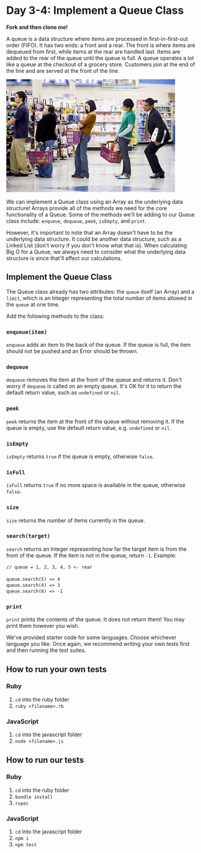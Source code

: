 # Day 3-4: Implement a Queue Class

**Fork and then clone me!**

A queue is a data structure where items are processed in first-in-first-out order (FIFO). It has two ends: a front and a rear. The front is where items are dequeued from first, while items at the rear are handled last. Items are added to the rear of the queue until the queue is full. A queue operates a lot like a queue at the checkout of a grocery store. Customers join at the end of the line and are served at the front of the line.

![grocery queue](./grocery_store.jpg)

We can implement a Queue class using an Array as the underlying data structure! Arrays provide all of the methods we need for the core functionality of a Queue. Some of the methods we'll be adding to our Queue class include: `enqueue`, `dequeue`, `peek`, `isEmpty`, and `print`.

However, it's important to note that an Array doesn't have to be the underlying data structure. It could be another data structure, such as a Linked List (don't worry if you don't know what that is). When calculating Big O for a Queue, we always need to consider what the underlying data structure is since that'll affect our calculations.

## Implement the Queue Class

The Queue class already has two attributes: the `queue` itself (an Array) and a `limit`, which is an Integer representing the total number of items allowed in the `queue` at one time.

Add the following methods to the class:

### `enqueue(item)`

`enqueue` adds an item to the back of the queue. If the queue is full, the item should not be pushed and an Error should be thrown.

### `dequeue`

`dequeue` removes the item at the front of the queue and returns it. Don't worry if `dequeue` is called on an empty queue. It's OK for it to return the default return value, such as `undefined` or `nil`.

### `peek`

`peek` returns the item at the front of the queue without removing it. If the queue is empty, use the default return value, e.g. `undefined` or `nil`.

### `isEmpty`

`isEmpty` returns `true` if the queue is empty, otherwise `false`.

### `isFull`

`isFull` returns `true` if no more space is available in the queue, otherwise `false`.

### `size`

`size` returns the number of items currently in the queue.

### `search(target)`

`search` returns an Integer representing how far the target item is from the front of the queue. If the item is not in the queue, return `-1`. Example:

```
// queue = 1, 2, 3, 4, 5 <- rear

queue.search(5) => 4
queue.search(4) => 3
queue.search(6) => -1
```

### `print`

`print` prints the contents of the queue. It does not return them! You may print them however you wish.

We've provided starter code for some languages. Choose whichever language you like. Once again, we recommend writing your own tests first and then running the test suites.

## How to run your own tests

### Ruby

1. `cd` into the ruby folder
2. `ruby <filename>.rb`

### JavaScript

1. `cd` into the javascript folder
2. `node <filename>.js`

## How to run our tests

### Ruby

1. `cd` into the ruby folder
2. `bundle install`
3. `rspec`

### JavaScript

1. `cd` into the javascript folder
2. `npm i`
3. `npm test`
